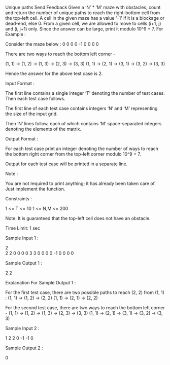 Unique paths
Send Feedback
Given a ‘N’ * ’M’ maze with obstacles, count and return the number of unique paths to reach the right-bottom cell from the top-left cell. A cell in the given maze has a value '-1' if it is a blockage or dead-end, else 0. From a given cell, we are allowed to move to cells (i+1, j) and (i, j+1) only. Since the answer can be large, print it modulo 10^9 + 7.
For Example :

Consider the maze below :
0 0 0 
0 -1 0 
0 0 0

There are two ways to reach the bottom left corner - 

(1, 1) -> (1, 2) -> (1, 3) -> (2, 3) -> (3, 3)
(1, 1) -> (2, 1) -> (3, 1) -> (3, 2) -> (3, 3)

Hence the answer for the above test case is 2.

Input Format :

The first line contains a single integer ‘T’ denoting the number of test cases. Then each test case follows.

The first line of each test case contains integers ‘N’ and ‘M’ representing the size of the input grid.

Then ‘N’ lines follow, each of which contains ‘M’ space-separated integers denoting the elements of the matrix.

Output Format :

For each test case print an integer denoting the number of ways to reach the bottom right corner from the top-left corner modulo 10^9 + 7.

Output for each test case will be printed in a separate line.

Note :

You are not required to print anything; it has already been taken care of. Just implement the function.

Constraints :

1 <= T <= 10
1 <= N,M <= 200

Note: It is guaranteed that the top-left cell does not have an obstacle.

Time Limit: 1 sec

Sample Input 1 :

2    
2 2
0 0
0 0
3 3
0 0 0 
0 -1 0 
0 0 0

Sample Output 1 :

2
2

Explanation For Sample Output 1 :

For the first test case, there are two possible paths to reach (2, 2) from (1, 1) : 
    (1, 1) -> (1, 2) -> (2, 2)
    (1, 1) -> (2, 1) -> (2, 2)

For the second test case, there are two ways to reach the bottom left corner - 
(1, 1) -> (1, 2) -> (1, 3) -> (2, 3) -> (3, 3)
(1, 1) -> (2, 1) -> (3, 1) -> (3, 2) -> (3, 3)

Sample Input 2 :

1
2 2
0 -1
-1  0

Sample Output 2 :

0


